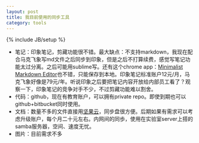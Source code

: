 ```yaml
---
layout: post
title: 我目前使用的同步工具
category: tools
---
```

{% include JB/setup %}

- 笔记：印象笔记，剪藏功能很不错。最大缺点：不支持markdown，我现在配合马克飞象写md文件之后同步到印象，但是之后不打算续费，感觉写笔记功能太过分离。之后可能用sublime写。还有这个chrome app：[Minimalist Markdown Editor](https://chrome.google.com/webstore/detail/minimalist-markdown-edito/pghodfjepegmciihfhdipmimghiakcjf?hl=zh-CN)也不错，只能保存到本地。印象笔记标准账户12元/月，马克飞象好像是79元/年。听说印象之后要把笔记内容开放给内部员工看了？观察一下，印象笔记的竞争对手不少，不过剪藏功能难以割舍。
- 代码：github，现在有教育账户，可以拥有private repo。即使到期也可以github+bitbucket同时使用。
- 文档：数量不多的文件直接用[坚果云](https://www.jianguoyun.com/)，同步盘很方便。后期如果有需求可以考虑升级账户，每个月二十元左右。内网间的同歩，使用在实验室server上搭的samba服务器，空间、速度无忧。
- 图片：目前需求不多